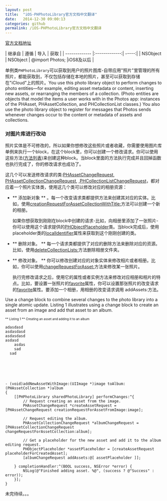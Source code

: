 ```yaml
---
layout: post
title:  "iOS-PHPhotoLibrary官方文档中文翻译"
date:   2014-12-30 09:00:13
categories: github
permalink: /iOS-PHPhotoLibrary官方文档中文翻译
---
```


[官方文档地址](https://developer.apple.com/library/ios/documentation/Photos/Reference/PHPhotoLibrary_Class/index.html)

| 继承自       | 遵循           |  导入  | 获取  |
| ------------- |:-------------:| -----:|
| NSObject      | NSObject   |  @import Photos; |iOS8及以后 |

单例类`PHPhotoLibrary`可以获取到用户的照片图库-自带应用"照片"里管理的所有照片，都能获取到，不仅包括存储在本地的照片，甚至可以获取到存储在"iCloud"上的照片。You use this photo library object to perform changes to photo entities—for example, editing asset metadata or content, inserting new assets, or rearranging the members of a collection. (Photo entities are objects that model the items a user works with in the Photos app: instances of the PHAsset, PHAssetCollection, and PHCollectionList classes.) You also use the photo library object to register for messages that Photos sends whenever changes occur to the content or metadata of assets and collections.

### 对图片库进行改动 ###


照片实体是不可修改的，所以如果你想修改这些照片或者收藏，你需要使用图片库单例来执行一个block，在这个block里，你可以创建一个修改请求。你可以使用这些方法([方法列表](https://developer.apple.com/library/ios/documentation/Photos/Reference/PHPhotoLibrary_Class/index.html#//apple_ref/doc/uid/TP40014404-CH1-SW2))来创建这种block。当block里面的方法执行完成并且回掉函数也执行完成了，你的修改请求也成功了。


这几个可以发送修改请求的类:[PHAssetChangeRequest](https://developer.apple.com/library/ios/documentation/Photos/Reference/PHAssetChangeRequest_Class/index.html#//apple_ref/occ/cl/PHAssetChangeRequest), [PHAssetCollectionChangeRequest](https://developer.apple.com/library/ios/documentation/Photos/Reference/PHAssetCollectionChangeRequest_Class/index.html#//apple_ref/occ/cl/PHAssetCollectionChangeRequest), ,[PHCollectionListChangeRequest](https://developer.apple.com/library/ios/documentation/Photos/Reference/PHCollectionListChangeRequest_Class/index.html#//apple_ref/occ/cl/PHCollectionListChangeRequest)，都对应着一个照片实体类，使用这几个类可以修改对应的相册资源：

*   ** 添加新对象 ** 。每一个改变请求类都提供方法来创建其对应的实体。比如，使用[creationRequestForAssetCollectionWithTitle:](https://developer.apple.com/library/ios/documentation/Photos/Reference/PHAssetCollectionChangeRequest_Class/index.html#//apple_ref/occ/clm/PHAssetCollectionChangeRequest/creationRequestForAssetCollectionWithTitle:)方法可以创建一个新的相册。

      如果你想获取到刚刚在block中创建的请求-比如，向相册里添加了一张照片-你可以使用这个请求提供的[PHObjectPlaceholder](https://developer.apple.com/library/ios/documentation/Photos/Reference/PHObjectPlaceholder_Class/index.html#//apple_ref/occ/cl/PHObjectPlaceholder)类。当block完成后，使用placeholder类的[localIdentifier](https://developer.apple.com/library/ios/documentation/Photos/Reference/PHObject_Class/index.html#//apple_ref/occ/instp/PHObject/localIdentifier)属性来获取到这个刚刚创建的类。

*  ** 删除对象。 **  每一个请求类都提供了对应的删除方法来删除对应的资源。比如，使用[deleteCollectionLists:](https://developer.apple.com/library/ios/documentation/Photos/Reference/PHCollectionListChangeRequest_Class/index.html#//apple_ref/occ/clm/PHCollectionListChangeRequest/deleteCollectionLists:)方法删除相册文件夹。

*  **  修改对象。 **  你可以修改创建对应的对象实体来修改相片或者相册。比如，你可以使用[changeRequestForAsset:](https://developer.apple.com/library/ios/documentation/Photos/Reference/PHAssetChangeRequest_Class/index.html#//apple_ref/occ/clm/PHAssetChangeRequest/changeRequestForAsset:)方法来修改某一张照片。
    
    执行完修改请求之后，使用它的属性或者实例方法来修改对应相册和相片的特点。比如，要设置一张照片的[favorite](https://developer.apple.com/library/ios/documentation/Photos/Reference/PHAsset_Class/index.html#//apple_ref/occ/instp/PHAsset/favorite)属性，你可以设置那张照片的改变请求的[favorite](https://developer.apple.com/library/ios/documentation/Photos/Reference/PHAsset_Class/index.html#//apple_ref/occ/instp/PHAsset/favorite)属性。要添加一个相册，用相册的改变请求调用 addAssets:方法。
    
    
    
    
  Use a change block to combine several changes to the photo library into a single atomic update. Listing 1 illustrates using a change block to create an asset from an image and add that asset to an album.
  
<font size="1" > ** Listing 1 **   Creating an asset and adding it to an album</font>

	adasdasd
	asdasdasd
	asdasdasd
	asdasd
	    asdas
	    sad
	  sad
	  
	  
	  
	  
	  

    - (void)addNewAssetWithImage:(UIImage *)image toAlbum:(PHAssetCollection *)album
    {
        [[PHPhotoLibrary sharedPhotoLibrary] performChanges:^{
            // Request creating an asset from the image.
            PHAssetChangeRequest *createAssetRequest = [PHAssetChangeRequest creationRequestForAssetFromImage:image];
     
            // Request editing the album.
            PHAssetCollectionChangeRequest *albumChangeRequest = [PHAssetCollectionChangeRequest changeRequestForAssetCollection:album];
     
            // Get a placeholder for the new asset and add it to the album editing request.
            PHObjectPlaceholder *assetPlaceholder = [createAssetRequest placeholderForCreatedAsset];
            [albumChangeRequest addAssets:@[ assetPlaceholder ]];
     
        } completionHandler:^(BOOL success, NSError *error) {
            NSLog(@"Finished adding asset. %@", (success ? @"Success" : error));
        }];
    }



未完待续。。。